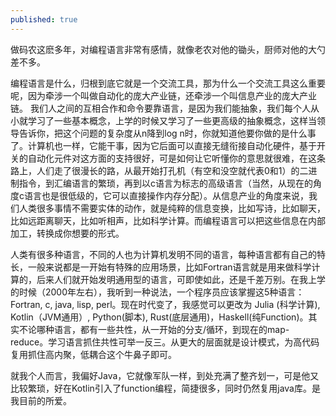 ```yaml
---
published: true
---
```

做码农这麽多年，对编程语言非常有感情，就像老农对他的锄头，厨师对他的大勺差不多。

编程语言是什么，归根到底它就是一个交流工具，那为什么一个交流工具这么重要呢，因为牵涉一个叫做自动化的庞大产业链，还牵涉一个叫信息产业的庞大产业链。 我们人之间的互相合作和命令要靠语言，是因为我们能抽象，我们每个人从小就学习了一些基本概念，上学的时候又学习了一些更高级的抽象概念，这样当领导告诉你，把这个问题的复杂度从n降到log n时，你就知道他要你做的是什么事了。计算机也一样，它能干事，因为它后面可以直接无缝衔接自动化硬件，基于开关的自动化元件对这方面的支持很好，可是如何让它听懂你的意思就很难，在这条路上，人们走了很漫长的路，从最开始打孔机（有空和没空就代表0和1）的二进制指令，到汇编语言的繁琐，再到以c语言为标志的高级语言（当然，从现在的角度c语言也是很低级的，它可以直接操作内存分配）。从信息产业的角度来说，我们人类很多事情不需要实体的动作，就是纯粹的信息变换，比如写诗，比如聊天，比如远距离聊天，比如听相声，比如科学计算。而编程语言可以把这些信息在内部加工，转换成你想要的形式。

人类有很多种语言，不同的人也为计算机发明不同的语言，每种语言都有自己的特长，一般来说都是一开始有特殊的应用场景，比如Fortran语言就是用来做科学计算的，后来人们就开始发明通用型的语言，可即使如此，还是千差万别。在我上学的时候（2000年左右），我听到一种说法，一个程序员应该掌握这5种语言：Fortran, c, java, lisp, perl。现在时代变了，我感觉可以更改为 Julia (科学计算), Kotlin（JVM通用）, Python(脚本), Rust(底层通用)，Haskell(纯Function)。其实不论哪种语言，都有一些共性，从一开始的分支/循环，到现在的map-reduce。学习语言抓住共性可举一反三。从更大的层面就是设计模式，为高代码复用抓住高内聚，低耦合这个牛鼻子即可。

就我个人而言，我偏好Java，它就像军队一样，到处充满了整齐划一，可是他又比较繁琐，好在Kotlin引入了function编程，简捷很多，同时仍然复用java库。是我目前的所爱。
